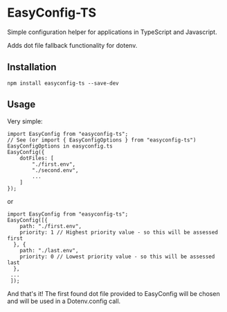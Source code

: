 # EasyConfig-TS

Simple configuration helper for applications in TypeScript and Javascript.

Adds dot file fallback functionality for dotenv.

## Installation

```
npm install easyconfig-ts --save-dev
```

## Usage

Very simple:

```
import EasyConfig from "easyconfig-ts";
// See (or import { EasyConfigOptions } from "easyconfig-ts") EasyConfigOptions in easyconfig.ts
EasyConfig({
    dotFiles: [
        "./first.env",
        "./second.env",
        ...
    ]
});
```

or

```
import EasyConfig from "easyconfig-ts";
EasyConfig([{
    path: "./first.env",
    priority: 1 // Highest priority value - so this will be assessed first
  }, {
    path: "./last.env",
    priority: 0 // Lowest priority value - so this will be assessed last
  },
 ...
 ]);
```

And that's it! The first found dot file provided to EasyConfig will be chosen and
will be used in a Dotenv.config call.
